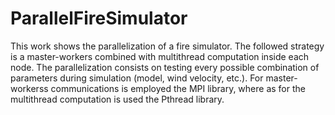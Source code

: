 # ParallelFireSimulator
This work shows the parallelization of a fire simulator. The followed strategy is a master-workers combined with multithread computation inside each node. The parallelization consists on testing every possible combination of parameters during simulation (model, wind velocity, etc.).
For master-workerss communications is employed the MPI library, where as for the multithread computation is used the Pthread library.
